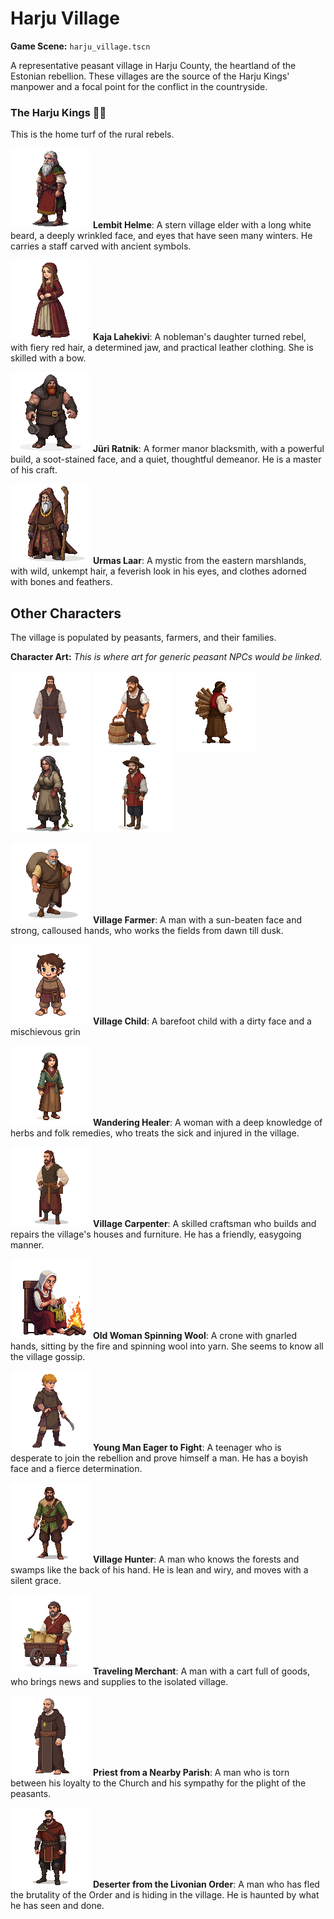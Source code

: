# Harju Village

**Game Scene:** `harju_village.tscn`

A representative peasant village in Harju County, the heartland of the Estonian rebellion. These villages are the source of the Harju Kings' manpower and a focal point for the conflict in the countryside.

### The Harju Kings ✊🏻
This is the home turf of the rural rebels.

![](../../assets/characters/harju/image.png)
**Lembit Helme**: A stern village elder with a long white beard, a deeply wrinkled face, and eyes that have seen many winters. He carries a staff carved with ancient symbols.

![](../../assets/characters/harju/image-1.png)
**Kaja Lahekivi**: A nobleman's daughter turned rebel, with fiery red hair, a determined jaw, and practical leather clothing. She is skilled with a bow.

![](../../assets/characters/harju/image-14.png)
**Jüri Ratnik**: A former manor blacksmith, with a powerful build, a soot-stained face, and a quiet, thoughtful demeanor. He is a master of his craft.

![](../../assets/characters/harju/elder.png)
**Urmas Laar**: A mystic from the eastern marshlands, with wild, unkempt hair, a feverish look in his eyes, and clothes adorned with bones and feathers.

## Other Characters
The village is populated by peasants, farmers, and their families.


**Character Art:**
_This is where art for generic peasant NPCs would be linked._

![](../../assets/characters/peasants/image-1.png)
![](../../assets/characters/peasants/image-4.png)
![](../../assets/characters/peasants/image-6.png)
![](../../assets/characters/peasants/image-8.png)
![](../../assets/characters/peasants/image.png)

![](../../assets/characters/peasants/image-5.png)
**Village Farmer**: A man with a sun-beaten face and strong, calloused hands, who works the fields from dawn till dusk.


![alt text](image-7.png)
**Village Child**: A barefoot child with a dirty face and a mischievous grin

![alt text](image-6.png)
 **Wandering Healer**: A woman with a deep knowledge of herbs and folk remedies, who treats the sick and injured in the village.

![](../../assets/characters/peasants/image-2.png)
**Village Carpenter**: A skilled craftsman who builds and repairs the village's houses and furniture. He has a friendly, easygoing manner.


![alt text](image-5.png)
**Old Woman Spinning Wool**: A crone with gnarled hands, sitting by the fire and spinning wool into yarn. She seems to know all the village gossip.

![alt text](image-4.png)
**Young Man Eager to Fight**: A teenager who is desperate to join the rebellion and prove himself a man. He has a boyish face and a fierce determination.

![alt text](image-3.png)
**Village Hunter**: A man who knows the forests and swamps like the back of his hand. He is lean and wiry, and moves with a silent grace.

![alt text](image-2.png)
**Traveling Merchant**: A man with a cart full of goods, who brings news and supplies to the isolated village.

![alt text](image-1.png)
**Priest from a Nearby Parish**: A man who is torn between his loyalty to the Church and his sympathy for the plight of the peasants.

![alt text](image.png)
**Deserter from the Livonian Order**: A man who has fled the brutality of the Order and is hiding in the village. He is haunted by what he has seen and done.
